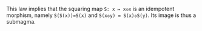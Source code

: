 This law implies that the squaring map `S: x ↦ x◇x` is an idempotent morphism, namely `S(S(x))=S(x)` and `S(x◇y) = S(x)◇S(y)`.  Its image is thus a submagma.
